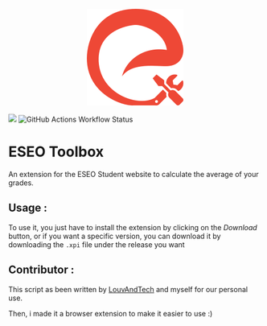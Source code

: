 <p align="center">
<img src="./icons/96.svg" alt="Logo">
</p>

[![](https://img.shields.io/badge/Download_Extension-EE4836?style=for-the-badge)](https://matthieuev.github.io/Eseo-toolseseo-tools.xpi)
![GitHub Actions Workflow Status](https://img.shields.io/github/actions/workflow/status/matthieuEv/Eseo-toolsmain.yml?style=for-the-badge)


# ESEO Toolbox
An extension for the ESEO Student website to calculate the average of your grades.

## Usage : 
To use it, you just have to install the extension by clicking on the *Download* button, or if you want a specific version, you can download it by downloading the `.xpi` file under the release you want

## Contributor : 
This script as been written by [LouvAndTech](https://github.com/LouvAndTech) and myself for our personal use. 

Then, i made it a browser extension to make it easier to use :)
